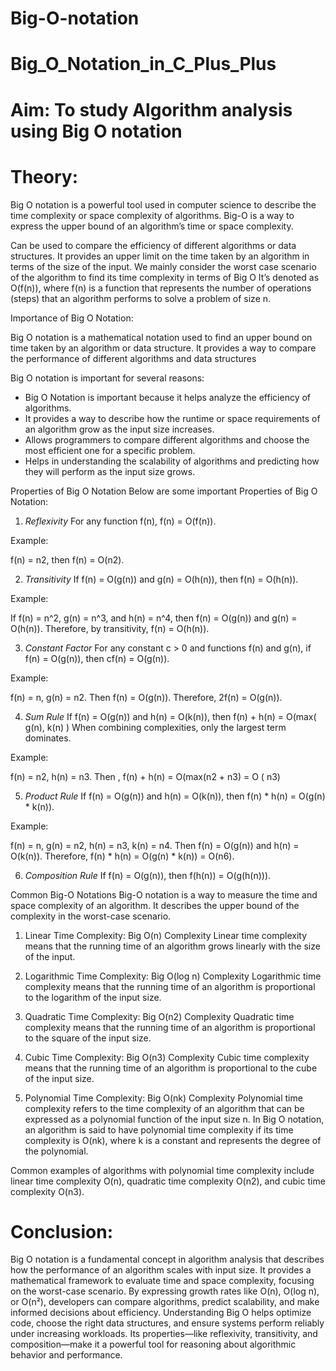 # Big-O-notation
# Big_O_Notation_in_C_Plus_Plus
# Aim: To study Algorithm analysis using Big O notation
# Theory:
Big O notation is a powerful tool used in computer science to describe the time complexity or space complexity of algorithms. Big-O is a way to express the upper bound of an algorithm’s time or space complexity.

Can be used to compare the efficiency of different algorithms or data structures.
It provides an upper limit on the time taken by an algorithm in terms of the size of the input. We mainly consider the worst case scenario of the algorithm to find its time complexity in terms of Big O
It’s denoted as O(f(n)), where f(n) is a function that represents the number of operations (steps) that an algorithm performs to solve a problem of size n.

Importance of Big O Notation:

Big O notation is a mathematical notation used to find an upper bound on time taken by an algorithm or data structure. It provides a way to compare the performance of different algorithms and data structures

Big O notation is important for several reasons:

+ Big O Notation is important because it helps analyze the efficiency of algorithms.
+ It provides a way to describe how the runtime or space requirements of an algorithm grow as the input size increases.
+ Allows programmers to compare different algorithms and choose the most efficient one for a specific problem.
+ Helps in understanding the scalability of algorithms and predicting how they will perform as the input size grows.


Properties of Big O Notation
Below are some important Properties of Big O Notation:

1. *Reflexivity*
For any function f(n), f(n) = O(f(n)).

Example:

f(n) = n2, then f(n) = O(n2).

2. *Transitivity*
If f(n) = O(g(n)) and g(n) = O(h(n)), then f(n) = O(h(n)).

Example:

If f(n) = n^2, g(n) = n^3, and h(n) = n^4, then f(n) = O(g(n)) and g(n) = O(h(n)). 
Therefore, by transitivity, f(n) = O(h(n)).

3. *Constant Factor*
For any constant c > 0 and functions f(n) and g(n), if f(n) = O(g(n)), then cf(n) = O(g(n)).

Example:

f(n) = n, g(n) = n2. Then f(n) = O(g(n)). Therefore, 2f(n) = O(g(n)).

4. *Sum Rule*
If f(n) = O(g(n)) and h(n) = O(k(n)), then f(n) + h(n) = O(max( g(n), k(n) ) When combining complexities, only the largest term dominates.

Example:

f(n) = n2, h(n) = n3. Then , f(n) + h(n) = O(max(n2 + n3) = O ( n3)

5. *Product Rule*
If f(n) = O(g(n)) and h(n) = O(k(n)), then f(n) * h(n) = O(g(n) * k(n)).

Example:

f(n) = n, g(n) = n2, h(n) = n3, k(n) = n4. Then f(n) = O(g(n)) and h(n) = O(k(n)). Therefore, f(n) * h(n) = O(g(n) * k(n)) = O(n6).

6. *Composition Rule*
If f(n) = O(g(n)), then f(h(n)) = O(g(h(n))).


Common Big-O Notations
Big-O notation is a way to measure the time and space complexity of an algorithm. It describes the upper bound of the complexity in the worst-case scenario.

1. Linear Time Complexity: Big O(n) Complexity
Linear time complexity means that the running time of an algorithm grows linearly with the size of the input.

2. Logarithmic Time Complexity: Big O(log n) Complexity
Logarithmic time complexity means that the running time of an algorithm is proportional to the logarithm of the input size.

3. Quadratic Time Complexity: Big O(n2) Complexity
Quadratic time complexity means that the running time of an algorithm is proportional to the square of the input size.

4. Cubic Time Complexity: Big O(n3) Complexity
Cubic time complexity means that the running time of an algorithm is proportional to the cube of the input size.

5. Polynomial Time Complexity: Big O(nk) Complexity
Polynomial time complexity refers to the time complexity of an algorithm that can be expressed as a polynomial function of the input size n. In Big O notation, an algorithm is said to have polynomial time complexity if its time complexity is O(nk), where k is a constant and represents the degree of the polynomial.

 Common examples of algorithms with polynomial time complexity include linear time complexity O(n), quadratic time complexity O(n2), and cubic time complexity O(n3).

# Conclusion:
Big O notation is a fundamental concept in algorithm analysis that describes how the performance of an algorithm scales with input size. It provides a mathematical framework to evaluate time and space complexity, focusing on the worst-case scenario. By expressing growth rates like O(n), O(log n), or O(n²), developers can compare algorithms, predict scalability, and make informed decisions about efficiency. Understanding Big O helps optimize code, choose the right data structures, and ensure systems perform reliably under increasing workloads. Its properties—like reflexivity, transitivity, and composition—make it a powerful tool for reasoning about algorithmic behavior and performance.

